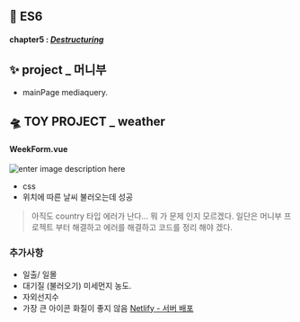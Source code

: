 ## 🎯 ES6
#### chapter5 : [*Destructuring*](https://github.com/gay0ung/JS_study/blob/master/ES6/theory/05.DESTRUCTURING.md)

## ✨ project _ 머니부 
-  mainPage mediaquery.

## 🛸 TOY PROJECT _ weather

 #### WeekForm.vue
  ![enter image description here](https://ifh.cc/g/01PIyT.jpg)
 
 - css 
 - 위치에 따른 날씨 불러오는데 성공

> 아직도 country 타입 에러가 난다... 뭐 가 문제 인지 모르겠다. 일단은 머니부 프로젝트 부터 해결하고 에러를 해결하고 코드를 정리 해야 겠다.

### 추가사항
- 일출/ 일몰
-  대기질 (불러오기) 미세먼지 농도.
- 자외선지수
- 가장 큰 아이콘 화질이 좋지 않음
 [Netlify - 서버 배포](https://eloquent-lumiere-dd3402.netlify.app/#/)
